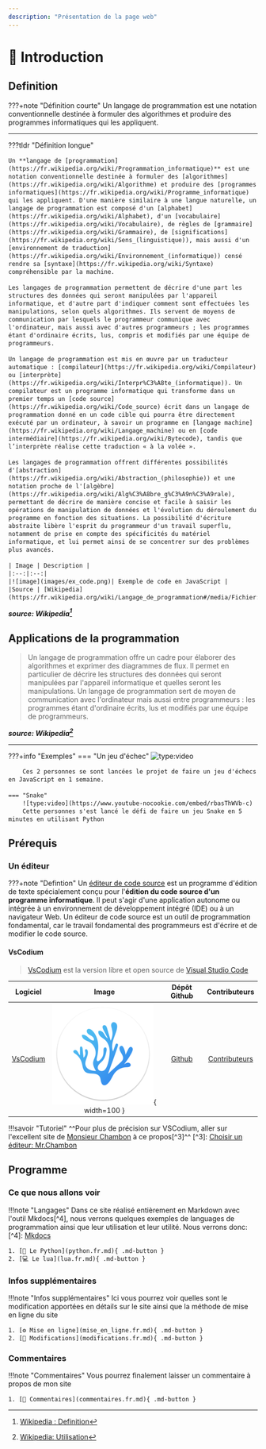 ```yaml
---
description: "Présentation de la page web"
---
```

 
# 📄 Introduction

## Definition

???+note "Définition courte"
    Un langage de programmation est une notation conventionnelle destinée à formuler des algorithmes et produire des programmes informatiques qui les appliquent.

---

???tldr "Définition longue"

    Un **langage de [programmation](https://fr.wikipedia.org/wiki/Programmation_informatique)** est une notation conventionnelle destinée à formuler des [algorithmes](https://fr.wikipedia.org/wiki/Algorithme) et produire des [programmes informatiques](https://fr.wikipedia.org/wiki/Programme_informatique) qui les appliquent. D'une manière similaire à une langue naturelle, un langage de programmation est composé d'un [alphabet](https://fr.wikipedia.org/wiki/Alphabet), d'un [vocabulaire](https://fr.wikipedia.org/wiki/Vocabulaire), de règles de [grammaire](https://fr.wikipedia.org/wiki/Grammaire), de [significations](https://fr.wikipedia.org/wiki/Sens_(linguistique)), mais aussi d'un [environnement de traduction](https://fr.wikipedia.org/wiki/Environnement_(informatique)) censé rendre sa [syntaxe](https://fr.wikipedia.org/wiki/Syntaxe) compréhensible par la machine.

    Les langages de programmation permettent de décrire d'une part les structures des données qui seront manipulées par l'appareil informatique, et d'autre part d'indiquer comment sont effectuées les manipulations, selon quels algorithmes. Ils servent de moyens de communication par lesquels le programmeur communique avec l'ordinateur, mais aussi avec d'autres programmeurs ; les programmes étant d'ordinaire écrits, lus, compris et modifiés par une équipe de programmeurs.

    Un langage de programmation est mis en œuvre par un traducteur automatique : [compilateur](https://fr.wikipedia.org/wiki/Compilateur) ou [interprète](https://fr.wikipedia.org/wiki/Interpr%C3%A8te_(informatique)). Un compilateur est un programme informatique qui transforme dans un premier temps un [code source](https://fr.wikipedia.org/wiki/Code_source) écrit dans un langage de programmation donné en un code cible qui pourra être directement exécuté par un ordinateur, à savoir un programme en [langage machine](https://fr.wikipedia.org/wiki/Langage_machine) ou en [code intermédiaire](https://fr.wikipedia.org/wiki/Bytecode), tandis que l’interprète réalise cette traduction « à la volée ».

    Les langages de programmation offrent différentes possibilités d'[abstraction](https://fr.wikipedia.org/wiki/Abstraction_(philosophie)) et une notation proche de l'[algèbre](https://fr.wikipedia.org/wiki/Alg%C3%A8bre_g%C3%A9n%C3%A9rale), permettant de décrire de manière concise et facile à saisir les opérations de manipulation de données et l'évolution du déroulement du programme en fonction des situations. La possibilité d'écriture abstraite libère l'esprit du programmeur d'un travail superflu, notamment de prise en compte des spécificités du matériel informatique, et lui permet ainsi de se concentrer sur des problèmes plus avancés.

    | Image | Description |
    |:--:|:--:|
    |![image](images/ex_code.png)| Exemple de code en JavaScript |
    |Source | [Wikipedia](https://fr.wikipedia.org/wiki/Langage_de_programmation#/media/Fichier:Source_code_in_Javascript.png)|

__*source: Wikipedia[^1]*__
[^1]: [Wikipedia : Definition](https://fr.wikipedia.org/wiki/Langage_de_programmation#D%C3%A9finition)

## Applications de la programmation 

> Un langage de programmation offre un cadre pour élaborer des algorithmes et exprimer des diagrammes de flux. Il permet en particulier de décrire les structures des données qui seront manipulées par l'appareil informatique et quelles seront les manipulations. Un langage de programmation sert de moyen de communication avec l'ordinateur mais aussi entre programmeurs : les programmes étant d'ordinaire écrits, lus et modifiés par une équipe de programmeurs.

__*source: Wikipedia[^2]*__
[^2]: [Wikipedia: Utilisation](https://fr.wikipedia.org/wiki/Langage_de_programmation#Utilisation)

---

???+info "Exemples"
    === "Un jeu d'échec"
        ![type:video](https://www.youtube-nocookie.com/embed/8y6szvqiVTw)

        Ces 2 personnes se sont lancées le projet de faire un jeu d'échecs en JavaScript en 1 semaine.

    === "Snake"
        ![type:video](https://www.youtube-nocookie.com/embed/rbasThWVb-c)
        Cette personnes s'est lancé le défi de faire un jeu Snake en 5 minutes en utilisant Python

## Prérequis

### Un éditeur

???+note "Defintion"
    Un [éditeur de code source](https://fr.wikipedia.org/wiki/%C3%89diteur_de_code_source) est un programme d'édition de texte spécialement conçu pour l'**édition du code source d'un programme informatique**. Il peut s'agir d'une application autonome ou intégrée à un environnement de développement intégré (IDE) ou à un navigateur Web. Un éditeur de code source est un outil de programmation fondamental, car le travail fondamental des programmeurs est d'écrire et de modifier le code source.


#### VsCodium

> [VsCodium](https://vscodium.com/) est la version libre et open source de [Visual Studio Code](https://code.visualstudio.com/)

|Logiciel|Image|Dépôt Github|Contributeurs|
|:----:|:----:|:----:|:----:|
| [VsCodium](https://vscodium.com/) | ![Vscodium](images/vscodium.png){ width=100 } | [Github](https://github.com/VSCodium/vscodium) | [Contributeurs](https://github.com/VSCodium/vscodium/graphs/contributors) |

!!!savoir "Tutoriel"
    ^^Pour plus de précision sur VSCodium, aller sur l'excellent site de [Monsieur Chambon](https://lyc-84-bollene.gitlab.io/chambon/)  à ce propos[^3]^^
    [^3]: [Choisir un éditeur: Mr.Chambon](https://lyc-84-bollene.gitlab.io/chambon/2-%C3%89diteurs/0-index/)

## Programme

### Ce que nous allons voir 

!!!note "Langages"
    Dans ce site réalisé entièrement en Markdown avec l'outil Mkdocs[^4], nous verrons quelques exemples de languages de programmation ainsi que leur utilisation et leur utilité.
    Nous verrons donc:
    [^4]: [Mkdocs](https://www.mkdocs.org/)

    1. [🐍 Le Python](python.fr.md){ .md-button }
    2. [💻 Le lua](lua.fr.md){ .md-button }

### Infos supplémentaires

!!!note "Infos supplémentaires"
    Ici vous pourrez voir quelles sont le modification apportées en détails sur le site ainsi que la méthode de mise en ligne du site

    1. [⚙️ Mise en ligne](mise_en_ligne.fr.md){ .md-button }
    2. [🔨 Modifications](modifications.fr.md){ .md-button }

### Commentaires

!!!note "Commentaires"
    Vous pourrez finalement laisser un commentaire à propos de mon site

    1. [💬 Commentaires](commentaires.fr.md){ .md-button }

